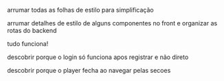 arrumar todas as folhas de estilo para simplificação

arrumar detalhes de estilo de alguns componentes no front e organizar as rotas do backend

tudo funciona!

descobrir porque o login só funciona apos registrar e não direto

descobrir porque o player fecha ao navegar pelas secoes

